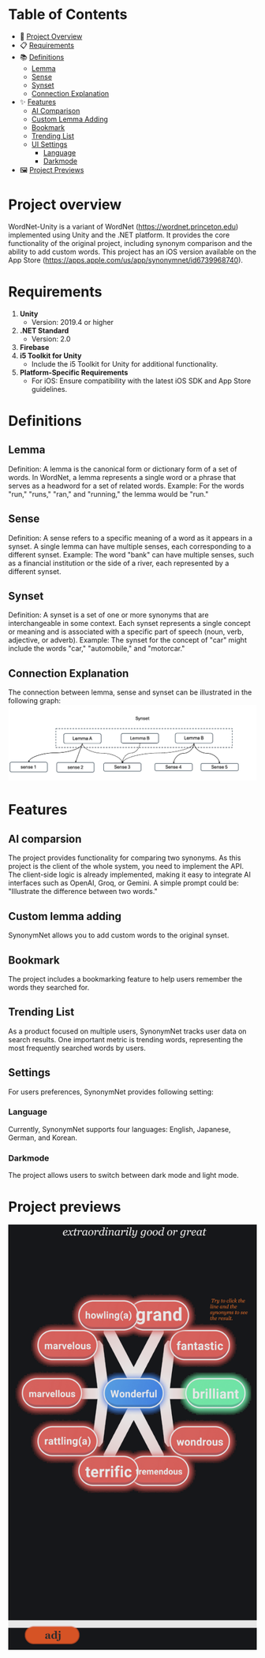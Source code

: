 # Table of Contents

- 🚀 [Project Overview](#Project-overview)
- 📋 [Requirements](#Requirements)
- 📚 [Definitions](#Definitions)
  - [Lemma](#Lemma)
  - [Sense](#Sense)
  - [Synset](#Synset)
  - [Connection Explanation](#Connection-Explanation)
- ✨ [Features](#Features)
  - [AI Comparison](#AI-comparsion)
  - [Custom Lemma Adding](#Custom-lemma-adding)
  - [Bookmark](#Bookmark)
  - [Trending List](#Trending-list)
  - [UI Settings](#Settings)
    - [Language](#Language)
    - [Darkmode](#Darkmode)
- 🖼️ [Project Previews](#Project-previews)

# Project overview
WordNet-Unity is a variant of WordNet (https://wordnet.princeton.edu) implemented using Unity and the .NET platform. It provides the core functionality of the original project, including synonym comparison and the ability to add custom words. This project has an iOS version available on the App Store (https://apps.apple.com/us/app/synonymnet/id6739968740).
# Requirements
1. **Unity**
   - Version: 2019.4 or higher
2. **.NET Standard**
   - Version: 2.0
3. **Firebase**
4. **i5 Toolkit for Unity**
   - Include the i5 Toolkit for Unity for additional functionality.
6. **Platform-Specific Requirements**
   - For iOS: Ensure compatibility with the latest iOS SDK and App Store guidelines.


# Definitions
## Lemma
Definition: A lemma is the canonical form or dictionary form of a set of words. In WordNet, a lemma represents a single word or a phrase that serves as a headword for a set of related words.
Example: For the words "run," "runs," "ran," and "running," the lemma would be "run."

## Sense
Definition: A sense refers to a specific meaning of a word as it appears in a synset. A single lemma can have multiple senses, each corresponding to a different synset.
Example: The word "bank" can have multiple senses, such as a financial institution or the side of a river, each represented by a different synset.

## Synset
Definition: A synset is a set of one or more synonyms that are interchangeable in some context. Each synset represents a single concept or meaning and is associated with a specific part of speech (noun, verb, adjective, or adverb).
Example: The synset for the concept of "car" might include the words "car," "automobile," and "motorcar."

## Connection Explanation
The connection between lemma, sense and synset can be illustrated in the following graph:
![Relations](https://github.com/WilliamNeptune/Wordnet-Unity/blob/4a898b9c4abc3138cba207422ff2bfa01347ef11/Images/structure_1.png)

# Features
## AI comparsion
The project provides functionality for comparing two synonyms. As this project is the client of the whole system, you need to implement the API. The client-side logic is already implemented, making it easy to integrate AI interfaces such as OpenAI, Groq, or Gemini. A simple prompt could be: "Illustrate the difference between two words."
## Custom lemma adding
SynonymNet allows you to add custom words to the original synset.
## Bookmark 
The project includes a bookmarking feature to help users remember the words they searched for.
## Trending List
As a product focused on multiple users, SynonymNet tracks user data on search results. One important metric is trending words, representing the most frequently searched words by users.
## Settings
For users preferences, SynonymNet provides following setting:
### Language
Currently, SynonymNet supports four languages: English, Japanese, German, and Korean.
### Darkmode
The project allows users to switch between dark mode and light mode.


# Project previews
![Screenshot](https://github.com/WilliamNeptune/Wordnet-Unity/blob/4a898b9c4abc3138cba207422ff2bfa01347ef11/Images/Screenshot_1.png)



